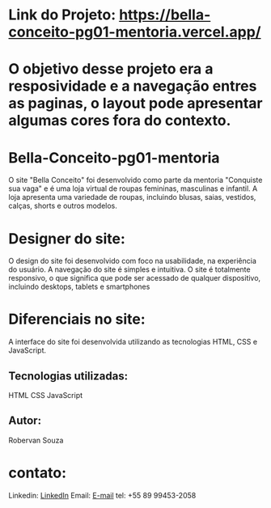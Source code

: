 # Link do Projeto: https://bella-conceito-pg01-mentoria.vercel.app/
# O objetivo desse projeto era a resposividade e a navegação entres as paginas, o layout pode apresentar algumas cores fora do contexto.
# Bella-Conceito-pg01-mentoria
O site "Bella Conceito" foi desenvolvido como parte da mentoria "Conquiste sua vaga" e é uma loja virtual de roupas femininas, masculinas e infantil. A loja apresenta uma variedade de roupas, incluindo blusas, saias, vestidos, calças, shorts e outros modelos.

# Designer do site: 
O design do site foi desenvolvido com foco na usabilidade, na experiência do usuário. A navegação do site é simples e intuitiva.
O site é totalmente responsivo, o que significa que pode ser acessado de qualquer dispositivo, incluindo desktops, tablets e smartphones

# Diferenciais no site: 
A interface do site foi desenvolvida utilizando as tecnologias HTML, CSS e JavaScript.

## Tecnologias utilizadas:
HTML
CSS
JavaScript

## Autor:
Robervan Souza

# contato:
Linkedin: [LinkedIn](https://www.linkedin.com/in/robervan-souza/)
Email: [E-mail](mailto:rob.robervan@hotmail.com)
tel:  +55 89 99453-2058
